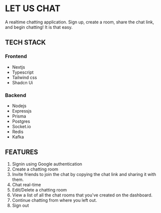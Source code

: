 # LET US CHAT
A realtime chatting application. Sign up, create a room, share the chat link, and begin chatting! It is that easy.

## TECH STACK
 
### Frontend
- Nextjs
- Typescript
- Tailwind css
- Shadcn Ui

### Backend
- Nodejs
- Expressjs
- Prisma
- Postgres
- Socket.io
- Redis 
- Kafka

## FEATURES
1. Signin using Google authentication
2. Create a chatting room
4. Invite friends to join the chat by copying the chat link and sharing it with them.
5. Chat real-time
6. Edit/Delete a chatting room
7. View a list of all the chat rooms that you've created on the dashboard.
8. Continue chatting from where you left out.
9. Sign out


